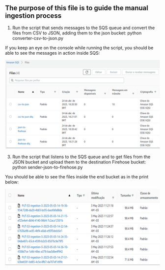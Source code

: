 ## The purpose of this file is to guide the manual ingestion process

1. Run the script that sends messages to the SQS queue and convert the files from CSV to JSON, adding them to the json bucket: python converter-csv-to-json.py

If you keep an eye on the console while running the script, you should be able to see the messages in action inside SQS:

![queues](imgs/queues_example.png)


3. Run the script that listens to the SQS queue and to get files from the JSON bucket and upload them to the destination Firehose bucket: python sender-json-to-firehose.py

You should be able to see the files inside the end bucket as in the print below:

![firehose](imgs/firehose_data.png)
